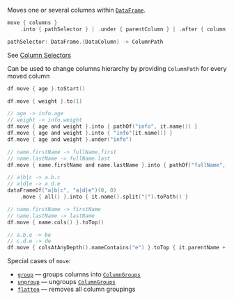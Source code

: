 [//]: # (title: move)

<!---IMPORT org.jetbrains.kotlinx.dataframe.samples.api.Modify-->

Moves one or several columns within [`DataFrame`](DataFrame.md).

```kotlin
move { columns }
    .into { pathSelector } | .under { parentColumn } | .after { column } | .to(position) | .toTop() | .toStart() | .toEnd()

pathSelector: DataFrame.(DataColumn) -> ColumnPath
```

See [Column Selectors](ColumnSelectors.md)

Can be used to change columns hierarchy by providing `ColumnPath` for every moved column

<!---FUN move-->

```kotlin
df.move { age }.toStart()

df.move { weight }.to(1)

// age -> info.age
// weight -> info.weight
df.move { age and weight }.into { pathOf("info", it.name()) }
df.move { age and weight }.into { "info"[it.name()] }
df.move { age and weight }.under("info")

// name.firstName -> fullName.first
// name.lastName -> fullName.last
df.move { name.firstName and name.lastName }.into { pathOf("fullName", it.name().dropLast(4)) }

// a|b|c -> a.b.c
// a|d|e -> a.d.e
dataFrameOf("a|b|c", "a|d|e")(0, 0)
    .move { all() }.into { it.name().split("|").toPath() }

// name.firstName -> firstName
// name.lastName -> lastName
df.move { name.cols() }.toTop()

// a.b.e -> be
// c.d.e -> de
df.move { colsAtAnyDepth().nameContains("e") }.toTop { it.parentName + it.name() }
```

<dataFrame src="org.jetbrains.kotlinx.dataframe.samples.api.Modify.move.html"/>
<!---END-->

Special cases of `move`:
* [`group`](group.md) — groups columns into [`ColumnGroups`](DataColumn.md#columngroup)
* [`ungroup`](ungroup.md) — ungroups [`ColumnGroups`](DataColumn.md#columngroup)
* [`flatten`](flatten.md) — removes all column groupings
